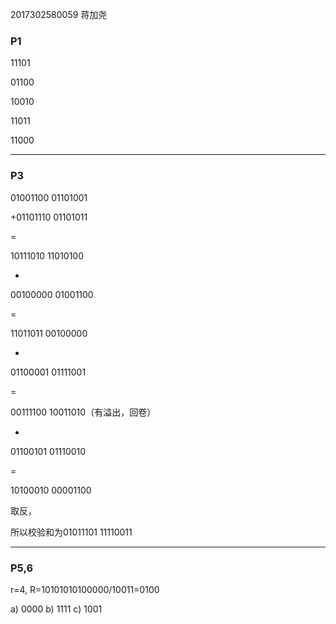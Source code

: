 2017302580059    蒋加尧

### P1

11101

01100

10010

11011

11000



---

### P3

  01001100 01101001

+01101110 01101011

=

10111010 11010100

+

00100000 01001100

=

11011011 00100000

+

01100001 01111001

=

00111100 10011010（有溢出，回卷）

+

01100101 01110010

=

10100010 00001100

取反，

所以校验和为01011101 11110011

---

### P5,6

r=4, R=10101010100000/10011=0100

a) 0000
b) 1111
c) 1001









